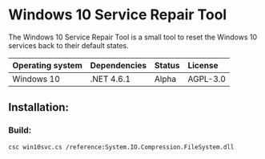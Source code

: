 # Windows 10 Service Repair Tool

The Windows 10 Service Repair Tool is a small tool to reset the Windows 10 services back to their default states.

| Operating system | Dependencies         | Status | License  |
| :--------------- | :------------------- | :----- | :------- |
| Windows 10       | .NET 4.6.1           | Alpha  | AGPL-3.0 |

## Installation:

### Build:

```
csc win10svc.cs /reference:System.IO.Compression.FileSystem.dll 
```
